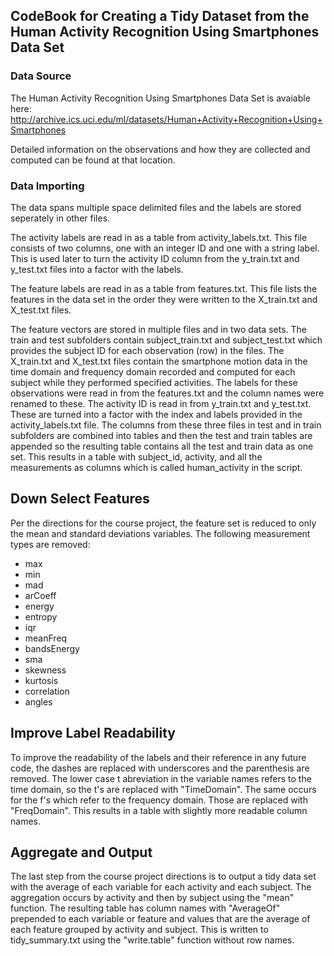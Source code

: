 ## CodeBook for Creating a Tidy Dataset from the Human Activity Recognition Using Smartphones Data Set

### Data Source
The Human Activity Recognition Using Smartphones Data Set is avaiable here: http://archive.ics.uci.edu/ml/datasets/Human+Activity+Recognition+Using+Smartphones

Detailed information on the observations and how they are collected and computed can be found at that location.

### Data Importing 

The data spans multiple space delimited files and the labels are stored seperately in other files.

The activity labels are read in as a table from activity_labels.txt.  This file consists of two columns, one with an integer ID and one with a string label.  This is used later to turn the activity ID column from the y_train.txt and y_test.txt files into a factor with the labels.

The feature labels are read in as a table from features.txt.  This file lists the features in the data set in the order they were written to the X_train.txt and X_test.txt files.

The feature vectors are stored in multiple files and in two data sets. The train and test subfolders contain subject_train.txt and subject_test.txt which provides the subject ID for each observation (row) in the files.  The X_train.txt and X_test.txt files contain the smartphone motion data in the time domain and frequency domain recorded and computed for each subject while they performed specified activities.  The labels for these observations were read in from the features.txt and the column names were renamed to these.  The activity ID is read in from y_train.txt and y_test.txt.  These are turned into a factor with the index and labels provided in the activity_labels.txt file.  The columns from these three files in test and in train subfolders are combined into tables and then the test and train tables are appended so the resulting table contains all the test and train data as one set.  This results in a table with subject_id, activity, and all the measurements as columns which is called human_activity in the script.

## Down Select Features

Per the directions for the course project, the feature set is reduced to only the mean and standard deviations variables.  The following measurement types are removed:

* max
* min
* mad
* arCoeff
* energy
* entropy
* iqr
* meanFreq
* bandsEnergy
* sma
* skewness
* kurtosis
* correlation
* angles
  
## Improve Label Readability

To improve the readability of the labels and their reference in any future code, the dashes are replaced with underscores and the parenthesis are removed.  The lower case t abreviation in the variable names refers to the time domain, so the t's are replaced with "TimeDomain".  The same occurs for the f's which refer to the frequency domain.  Those are replaced with "FreqDomain".  This results in a table with slightly more readable column names.
  
## Aggregate and Output

The last step from the course project directions is to output a tidy data set with the average of each variable for each activity and each subject.  The aggregation occurs by activity and then by subject using the "mean" function.  The resulting table has column names with "AverageOf" prepended to each variable or feature and values that are the average of each feature grouped by activity and subject.  This is written to tidy_summary.txt using the "write.table" function without row names.
